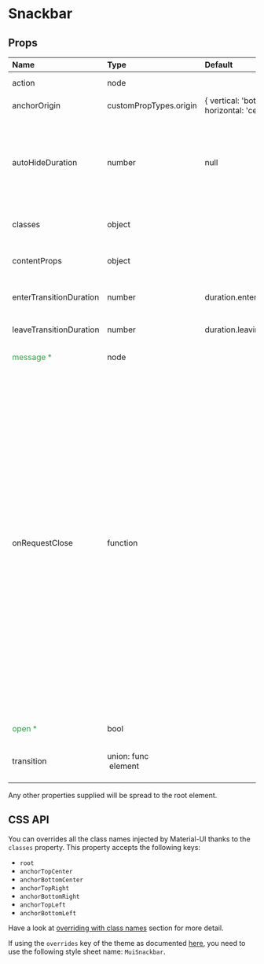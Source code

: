 # Snackbar



## Props
| Name | Type | Default | Description |
|:-----|:-----|:--------|:------------|
| action | node |  | The action to display. |
| anchorOrigin | customPropTypes.origin | { vertical: 'bottom', horizontal: 'center' } | The anchor of the `Snackbar`. |
| autoHideDuration | number | null | The number of milliseconds to wait before automatically dismissing. This behavior is disabled by default with the `null` value. |
| classes | object |  | Useful to extend the style applied to components. |
| contentProps | object |  | Properties applied to the `SnackbarContent` element. |
| enterTransitionDuration | number | duration.enteringScreen | Customizes duration of enter animation (ms) |
| leaveTransitionDuration | number | duration.leavingScreen | Customizes duration of leave animation (ms) |
| <span style="color: #31a148">message *</span> | node |  | The message to display. |
| onRequestClose | function |  | Callback fired when the component requests to be closed.<br>Typically `onRequestClose` is used to set state in the parent component, which is used to control the `Snackbar` `open` prop.<br>The `reason` parameter can optionally be used to control the response to `onRequestClose`, for example ignoring `clickaway`.<br><br>**Signature:**<br>`function(event: event, reason: string) => void`<br>*event:* The event that triggered the close request<br>*reason:* Can be:`"timeout"` (`autoHideDuration` expired) or: `"clickaway"` |
| <span style="color: #31a148">open *</span> | bool |  | If true, `Snackbar` is open. |
| transition | union:&nbsp;func<br>&nbsp;element<br> |  | Object with Transition component, props & create Fn. |

Any other properties supplied will be spread to the root element.

## CSS API

You can overrides all the class names injected by Material-UI thanks to the `classes` property.
This property accepts the following keys:
- `root`
- `anchorTopCenter`
- `anchorBottomCenter`
- `anchorTopRight`
- `anchorBottomRight`
- `anchorTopLeft`
- `anchorBottomLeft`

Have a look at [overriding with class names](/customization/overrides#overriding-with-class-names)
section for more detail.

If using the `overrides` key of the theme as documented
[here](/customization/themes#customizing-all-instances-of-a-component-type),
you need to use the following style sheet name: `MuiSnackbar`.
